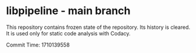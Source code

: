 # libpipeline - main branch

This repository contains frozen state of the repository.
Its history is cleared. It is used only for static code
analysis with Codacy.

Commit Time: 1710139558